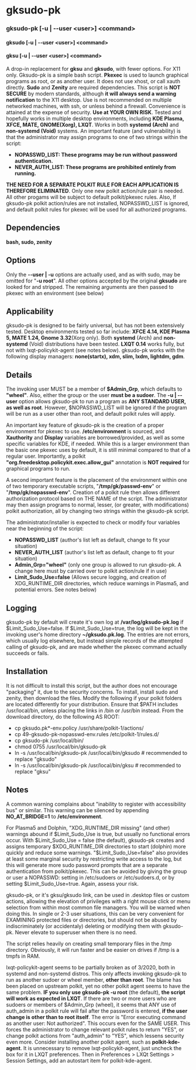 # gksudo-pk
### gksudo-pk [-u | --user \<user\>] \<command\>
#### gksudo [-u | --user \<user\>] \<command\>
#### gksu [-u | --user \<user\>] \<command\>
A drop-in replacement for **gksu** and **gksudo**, with fewer options. For X11 only. Gksudo-pk is a simple bash script. **Pkexec** is used to launch graphical programs as root, or as another user. It does not use xhost, or call xauth directly. **Sudo** and **Zenity** are required dependencies. This script is **NOT SECURE** by modern standards, although **it will always send a warning notification** to the X11 desktop. Use is not recommended on multiple networked machines, with ssh, or unless behind a firewall. Convenience is attained at the expense of security. **Use at YOUR OWN RISK**. Tested and hopefully works in multiple desktop environments, including **KDE Plasma, XFCE, MATE, GNOME(Xorg), LXQT**. Works in both **systemd (Arch)** and **non-systemd (Void)** systems. An important feature (and vulnerability) is that the administrator may assign programs to one of two strings within the script:

- **NOPASSWD_LIST: These programs may be run without password authentication.**
- **NEVER_AUTH_LIST: These programs are prohibited entirely from running.**

**THE NEED FOR A SEPARATE POLKIT RULE FOR EACH APPLICATION IS THEREFORE ELIMINATED**. Only one new polkit action/rule pair is needed.  All other progams will be subject to default polkit/pkexec rules.  Also, If gksudo-pk polkit action/rules are not installed, NOPASSWD_LIST is ignored, and default polkit rules for pkexec will be used for all authorized programs.

## Dependencies
**bash, sudo, zenity**


## Options
Only the **--user | -u** options are actually used, and as with sudo, may be omitted for "**-u root**".  All other options accepted by the original **gksudo** are looked for and stripped.  The remaining arguments are then passed to pkexec with an environment (see below)

## Applicability
gksudo-pk is designed to be fairly universal, but has not been extensively tested. Desktop environments tested so far include:
**XFCE 4.14, KDE Plasma 5, MATE 1.24, Gnome 3.32**(Xorg only). Both **systemd** (Arch) and **non-systemd** (Void) distributions have been tested. **LXQT 0.14** works fully, but not with lxqt-policykit-agent (see notes below). gksudo-pk works with the following display managers: **none(startx), xdm, slim, lxdm, lightdm, gdm**.

## Details
The invoking user MUST be a member of **$Admin_Grp**, which defaults to **"wheel"**.  Also, either the group or the user **must be a sudoer**. The **-u | --user** option allows gksudo-pk to run a program as **ANY STANDARD USER, as well as root**.  However, $NOPASSWD_LIST will be ignored if the program will be run as a user other than root, and default polkit rules will apply.  

An important key feature of gksudo-pk is the creation of a proper environment for pkexec to use.  **/etc/environment** is sourced, and **Xauthority** and **Display** variables are borrowed/provided, as well as some specific variables for KDE, if needed.  While this is a larger environment than the basic one pkexec uses by default, it is still minimal compared to that of a regular user.  Importantly, a polkit **"org.freedesktop.policykit.exec.allow_gui"** annotation is **NOT required** for graphical programs to run.

A second important feature is the placement of the environment within one of two temporary executable scripts, "**/tmp/gk/passwd-env**" or "**/tmp/gk/nopasswd-env**".  Creation of a polkit rule then allows different authorization protocol based on THE NAME of the script.  The administrator may then assign programs to normal, lesser, (or greater, with modifications) polkit authorization, all by changing two strings within the gksudo-pk script.

The administrator/installer is expected to check or modify four variables near the beginning of the script:
- **NOPASSWD_LIST**   (author's list left as default, change to fit your situation)
- **NEVER_AUTH_LIST**  (author's list left as default, change to fit your situation)
- **Admin_Grp="wheel"**   (only one group is allowed to run gksudo-pk. A change here must by carried over to polkit action/rule if in use)
- **Limit_Sudo_Use=false**   (Allows secure logging, and creation of XDG_RUNTIME_DIR directories, which reduce warnings in Plasma5, and potential errors.  See notes below)

## Logging
gksudo-pk by default will create it's own log at **/var/log/gksudo-pk.log** if $Limit_Sudo_Use=false. If $Limit_Sudo_Use=true, the log will be kept in the invoking user's home directory **~/gksudo.pk.log**.  The entries are not errors, which usually log elsewhere, but instead simple records of the attempted calling of gksudo-pk, and are made whether the pkexec command actually succeeds or fails. 

## Installation
It is not difficult to install this script, but the author does not encourage "packaging" it, due to the security concerns.  To install, install sudo and zenity, then download the files. Modify the following if your polkit folders are located differently for your distribution.  Ensure that $PATH includes /usr/local/bin, unless placing the links in /bin or /usr/bin instead. From the download directory, do the following AS ROOT:

- cp 	gksudo.pk*-env.policy /usr/share/polkit-1/actions/
- cp 49-gksudo-pk-nopasswd-env.rules /etc/polkit-1/rules.d/
- cp gksudo-pk /usr/local/bin/
- chmod 0755 /usr/local/bin/gksudo-pk
- ln -s /usr/local/bin/gksudo-pk /usr/local/bin/gksudo  # recommended to replace "gksudo"
- ln -s /usr/local/bin/gksudo-pk /usr/local/bin/gksu    # recommended to replace "gksu"
 
## Notes
A common warning complains about "inability to register with accessibility bus" or similar.  This warning can be silenced by appending **NO_AT_BRIDGE=1** to **/etc/environment**.

For Plasma5 and Dolphin, "XDG_RUNTIME_DIR missing" (and other) warnings abound if $Limit_Sudo_Use is true, but usually no functional errors occur. With $Limit_Sudo_Use = false (the default), gksudo-pk creates and assigns temporary $XDG_RUNTIME_DIR directories to start (dolphin) more quickly and reduce some warnings.  "$Limit_Sudo_Use=false" also provides at least some marginal security by restricting write access to the log, but this will generate more sudo password prompts that are a separate authentication from polkit/pkexec.  This can be avoided by giving the group or user a NOPASSWD: setting in /etc/sudoers or /etc/sudoers.d, or by setting $Limit_Sudo_Use=true. Again, assess your risk.

gksudo-pk, or it's gksu/gksudo link, can be used in .desktop files or custom actions, allowing the elevation of privileges with a right mouse click or menu selection from within most common file managers. You will be warned when doing this. In single or 2-3 user situations, this can be very convenient for EXAMINING protected files or directories, but should not be abused by indiscriminately (or accidentaly) deleting or modifying them with gksudo-pk.  Never elevate to superuser when there is no need.

The script relies heavily on creating small temporary files in the /tmp directory.  Obviously, it will run faster and be easier on drives if /tmp is a tmpfs in RAM.

lxqt-policykit-agent seems to be partially broken as of 3/2020, both in systemd and non-systemd distros. This only affects invoking gksudo-pk to run as another sudoer or wheel member, **other than root**.  The blame has been placed on upstream polkit, yet no other polkit agent seems to have the same problem.  **IF you only use gksudo-pk -u root** (the default), **the script will work as expected in LXQT**.  If there are two or more users who are sudoers or members of $Admin_Grp (wheel), it seems that ANY use of auth_admin in a polkit rule will fail after the password is entered, **if the user change is other than to root itself**. The error is "Error executing command as another user: Not authorized". This occurs even for the SAME USER. This forces the administrator to change relevant polkit rules to return "YES", or change polkit actions from "auth_admin" to "YES", which lessens security even more. Consider installing another polkit agent, such as **polkit-kde-agent**. It is unnecessary to remove lxqt-policykit-agent, just uncheck the box for it in LXQT preferences. Then in Preferences > LXQt Settings > Session Settings, add an autostart item for polkit-kde-agent.
